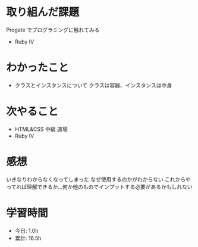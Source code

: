 # 取り組んだ課題
Progate でプログラミングに触れてみる
* Ruby Ⅳ
# わかったこと
* クラスとインスタンスについて
クラスは容器、インスタンスは中身
# 次やること
* HTML&CSS 中級 道場
* Ruby Ⅳ
# 感想
いきなりわからなくなってしまった
なぜ使用するのかがわからない
これからやってれば理解できるか…何か他のものでインプットする必要があるかもしれない
# 学習時間
* 今日: 1.0h
* 累計: 16.5h
